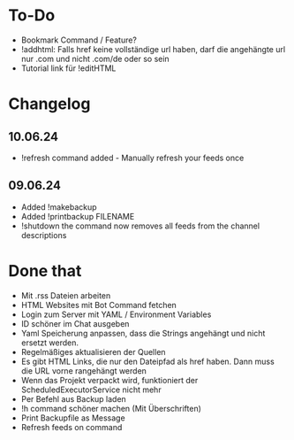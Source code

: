 # To-Do
- Bookmark Command / Feature?
- !addhtml: Falls href keine vollständige url haben, darf die angehängte url nur .com und nicht .com/de oder so sein
- Tutorial link für !editHTML

# Changelog
## 10.06.24
- !refresh command added - Manually refresh your feeds once
## 09.06.24
- Added !makebackup
- Added !printbackup FILENAME
- !shutdown the command now removes all feeds from the channel descriptions

# Done that
- Mit .rss Dateien arbeiten
- HTML Websites mit Bot Command fetchen
- Login zum Server mit YAML / Environment Variables
- ID schöner im Chat ausgeben
- Yaml Speicherung anpassen, dass die Strings angehängt und nicht ersetzt werden.
- Regelmäßiges aktualisieren der Quellen
- Es gibt HTML Links, die nur den Dateipfad als href haben. Dann muss die URL vorne rangehängt werden
- Wenn das Projekt verpackt wird, funktioniert der ScheduledExecutorService nicht mehr
- Per Befehl aus Backup laden
- !h command schöner machen (Mit Überschriften)
- Print Backupfile as Message
- Refresh feeds on command
